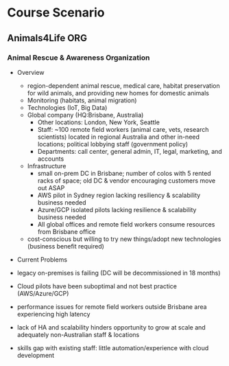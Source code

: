 # Course Scenario #

## Animals4Life ORG ##

### Animal Rescue & Awareness Organization ###
* Overview
  * region-dependent animal rescue, medical care, habitat preservation for wild animals, and providing new homes for domestic animals
  * Monitoring (habitats, animal migration)
  * Technologies (IoT, Big Data)
  * Global company (HQ:Brisbane, Australia)
    * Other locations: London, New York, Seattle
    * Staff: ~100 remote field workers (animal care, vets, research scientists) located in regional Australia and other in-need locations; political lobbying staff (government policy)
    * Departments: call center, general admin, IT, legal, marketing, and accounts
  * Infrastructure
    * small on-prem DC in Brisbane; number of colos with 5 rented racks of space; old DC & vendor encouraging customers move out ASAP
    * AWS pilot in Sydney region lacking resiliency & scalability business needed
    * Azure/GCP isolated pilots lacking resilience & scalability business needed
    * All global offices and remote field workers consume resources from Brisbane office
  * cost-conscious but willing to try new things/adopt new technologies (business benefit required)

 * Current Problems
  * legacy on-premises is failing (DC will be decommissioned in 18 months)
  * Cloud pilots have been suboptimal and not best practice (AWS/Azure/GCP)
  * performance issues for remote field workers outside Brisbane area experiencing high latency
  * lack of HA and scalability hinders opportunity to grow at scale and adequately non-Australian staff & locations
  * skills gap with existing staff: little automation/experience with cloud development
  
